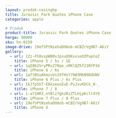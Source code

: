 ```yaml
---
layout: produk-casinghp
title: Jurassic Park Quotes iPhone Case
categories: apple

# Produk
product-title: Jurassic Park Quotes iPhone Case
harga: 90000
sku: hn-0250
image-drive: 19efSPtNiehaDO6ob-mCBZrVg9B7-A6iY
gallery:
  - url: 1Zz-Fh8vxpWB0vJpsuQ9KxvsoOZPupCeZ
    title: iPhone 5 / 5s / SE
  - url: 1qI8625ryPRv270qe_vRKlQZ5f21RYP3d
    title: iPhone 6 / 6s
  - url: 1aftBSuAkmzuVsI9fHxY78W3MkN9DdUNV
    title: iPhone 6 Plus / 6s Plus
  - url: 1kJfp5hT-E6kzeoxEuE-PsJxvKUCk_H-_
    title: iPhone 7 / 8
  - url: 1-a71HR3_oYBlz7ghzRzZTLHjpKclt4Y9
    title: iPhone 7 Plus / 8 Plus
  - url: 19efSPtNiehaDO6ob-mCBZrVg9B7-A6iY
    title: iPhone X
---
```


